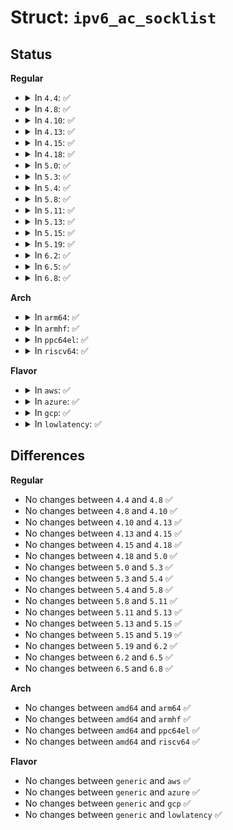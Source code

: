 # Struct: <code>ipv6_ac_socklist</code>

## Status
<b>Regular</b>
<ul>
<li>
<details>
<summary>In <code>4.4</code>: ✅</summary>

```c
struct ipv6_ac_socklist {
    struct in6_addr acl_addr;
    int acl_ifindex;
    struct ipv6_ac_socklist *acl_next;
};
```
</details>
</li>
<li>
<details>
<summary>In <code>4.8</code>: ✅</summary>

```c
struct ipv6_ac_socklist {
    struct in6_addr acl_addr;
    int acl_ifindex;
    struct ipv6_ac_socklist *acl_next;
};
```
</details>
</li>
<li>
<details>
<summary>In <code>4.10</code>: ✅</summary>

```c
struct ipv6_ac_socklist {
    struct in6_addr acl_addr;
    int acl_ifindex;
    struct ipv6_ac_socklist *acl_next;
};
```
</details>
</li>
<li>
<details>
<summary>In <code>4.13</code>: ✅</summary>

```c
struct ipv6_ac_socklist {
    struct in6_addr acl_addr;
    int acl_ifindex;
    struct ipv6_ac_socklist *acl_next;
};
```
</details>
</li>
<li>
<details>
<summary>In <code>4.15</code>: ✅</summary>

```c
struct ipv6_ac_socklist {
    struct in6_addr acl_addr;
    int acl_ifindex;
    struct ipv6_ac_socklist *acl_next;
};
```
</details>
</li>
<li>
<details>
<summary>In <code>4.18</code>: ✅</summary>

```c
struct ipv6_ac_socklist {
    struct in6_addr acl_addr;
    int acl_ifindex;
    struct ipv6_ac_socklist *acl_next;
};
```
</details>
</li>
<li>
<details>
<summary>In <code>5.0</code>: ✅</summary>

```c
struct ipv6_ac_socklist {
    struct in6_addr acl_addr;
    int acl_ifindex;
    struct ipv6_ac_socklist *acl_next;
};
```
</details>
</li>
<li>
<details>
<summary>In <code>5.3</code>: ✅</summary>

```c
struct ipv6_ac_socklist {
    struct in6_addr acl_addr;
    int acl_ifindex;
    struct ipv6_ac_socklist *acl_next;
};
```
</details>
</li>
<li>
<details>
<summary>In <code>5.4</code>: ✅</summary>

```c
struct ipv6_ac_socklist {
    struct in6_addr acl_addr;
    int acl_ifindex;
    struct ipv6_ac_socklist *acl_next;
};
```
</details>
</li>
<li>
<details>
<summary>In <code>5.8</code>: ✅</summary>

```c
struct ipv6_ac_socklist {
    struct in6_addr acl_addr;
    int acl_ifindex;
    struct ipv6_ac_socklist *acl_next;
};
```
</details>
</li>
<li>
<details>
<summary>In <code>5.11</code>: ✅</summary>

```c
struct ipv6_ac_socklist {
    struct in6_addr acl_addr;
    int acl_ifindex;
    struct ipv6_ac_socklist *acl_next;
};
```
</details>
</li>
<li>
<details>
<summary>In <code>5.13</code>: ✅</summary>

```c
struct ipv6_ac_socklist {
    struct in6_addr acl_addr;
    int acl_ifindex;
    struct ipv6_ac_socklist *acl_next;
};
```
</details>
</li>
<li>
<details>
<summary>In <code>5.15</code>: ✅</summary>

```c
struct ipv6_ac_socklist {
    struct in6_addr acl_addr;
    int acl_ifindex;
    struct ipv6_ac_socklist *acl_next;
};
```
</details>
</li>
<li>
<details>
<summary>In <code>5.19</code>: ✅</summary>

```c
struct ipv6_ac_socklist {
    struct in6_addr acl_addr;
    int acl_ifindex;
    struct ipv6_ac_socklist *acl_next;
};
```
</details>
</li>
<li>
<details>
<summary>In <code>6.2</code>: ✅</summary>

```c
struct ipv6_ac_socklist {
    struct in6_addr acl_addr;
    int acl_ifindex;
    struct ipv6_ac_socklist *acl_next;
};
```
</details>
</li>
<li>
<details>
<summary>In <code>6.5</code>: ✅</summary>

```c
struct ipv6_ac_socklist {
    struct in6_addr acl_addr;
    int acl_ifindex;
    struct ipv6_ac_socklist *acl_next;
};
```
</details>
</li>
<li>
<details>
<summary>In <code>6.8</code>: ✅</summary>

```c
struct ipv6_ac_socklist {
    struct in6_addr acl_addr;
    int acl_ifindex;
    struct ipv6_ac_socklist *acl_next;
};
```
</details>
</li>
</ul>
<b>Arch</b>
<ul>
<li>
<details>
<summary>In <code>arm64</code>: ✅</summary>

```c
struct ipv6_ac_socklist {
    struct in6_addr acl_addr;
    int acl_ifindex;
    struct ipv6_ac_socklist *acl_next;
};
```
</details>
</li>
<li>
<details>
<summary>In <code>armhf</code>: ✅</summary>

```c
struct ipv6_ac_socklist {
    struct in6_addr acl_addr;
    int acl_ifindex;
    struct ipv6_ac_socklist *acl_next;
};
```
</details>
</li>
<li>
<details>
<summary>In <code>ppc64el</code>: ✅</summary>

```c
struct ipv6_ac_socklist {
    struct in6_addr acl_addr;
    int acl_ifindex;
    struct ipv6_ac_socklist *acl_next;
};
```
</details>
</li>
<li>
<details>
<summary>In <code>riscv64</code>: ✅</summary>

```c
struct ipv6_ac_socklist {
    struct in6_addr acl_addr;
    int acl_ifindex;
    struct ipv6_ac_socklist *acl_next;
};
```
</details>
</li>
</ul>
<b>Flavor</b>
<ul>
<li>
<details>
<summary>In <code>aws</code>: ✅</summary>

```c
struct ipv6_ac_socklist {
    struct in6_addr acl_addr;
    int acl_ifindex;
    struct ipv6_ac_socklist *acl_next;
};
```
</details>
</li>
<li>
<details>
<summary>In <code>azure</code>: ✅</summary>

```c
struct ipv6_ac_socklist {
    struct in6_addr acl_addr;
    int acl_ifindex;
    struct ipv6_ac_socklist *acl_next;
};
```
</details>
</li>
<li>
<details>
<summary>In <code>gcp</code>: ✅</summary>

```c
struct ipv6_ac_socklist {
    struct in6_addr acl_addr;
    int acl_ifindex;
    struct ipv6_ac_socklist *acl_next;
};
```
</details>
</li>
<li>
<details>
<summary>In <code>lowlatency</code>: ✅</summary>

```c
struct ipv6_ac_socklist {
    struct in6_addr acl_addr;
    int acl_ifindex;
    struct ipv6_ac_socklist *acl_next;
};
```
</details>
</li>
</ul>

## Differences
<b>Regular</b>
<ul>
<li>
No changes between <code>4.4</code> and <code>4.8</code> ✅
</li>
<li>
No changes between <code>4.8</code> and <code>4.10</code> ✅
</li>
<li>
No changes between <code>4.10</code> and <code>4.13</code> ✅
</li>
<li>
No changes between <code>4.13</code> and <code>4.15</code> ✅
</li>
<li>
No changes between <code>4.15</code> and <code>4.18</code> ✅
</li>
<li>
No changes between <code>4.18</code> and <code>5.0</code> ✅
</li>
<li>
No changes between <code>5.0</code> and <code>5.3</code> ✅
</li>
<li>
No changes between <code>5.3</code> and <code>5.4</code> ✅
</li>
<li>
No changes between <code>5.4</code> and <code>5.8</code> ✅
</li>
<li>
No changes between <code>5.8</code> and <code>5.11</code> ✅
</li>
<li>
No changes between <code>5.11</code> and <code>5.13</code> ✅
</li>
<li>
No changes between <code>5.13</code> and <code>5.15</code> ✅
</li>
<li>
No changes between <code>5.15</code> and <code>5.19</code> ✅
</li>
<li>
No changes between <code>5.19</code> and <code>6.2</code> ✅
</li>
<li>
No changes between <code>6.2</code> and <code>6.5</code> ✅
</li>
<li>
No changes between <code>6.5</code> and <code>6.8</code> ✅
</li>
</ul>
<b>Arch</b>
<ul>
<li>
No changes between <code>amd64</code> and <code>arm64</code> ✅
</li>
<li>
No changes between <code>amd64</code> and <code>armhf</code> ✅
</li>
<li>
No changes between <code>amd64</code> and <code>ppc64el</code> ✅
</li>
<li>
No changes between <code>amd64</code> and <code>riscv64</code> ✅
</li>
</ul>
<b>Flavor</b>
<ul>
<li>
No changes between <code>generic</code> and <code>aws</code> ✅
</li>
<li>
No changes between <code>generic</code> and <code>azure</code> ✅
</li>
<li>
No changes between <code>generic</code> and <code>gcp</code> ✅
</li>
<li>
No changes between <code>generic</code> and <code>lowlatency</code> ✅
</li>
</ul>
